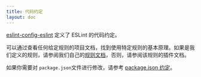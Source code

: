 ```yaml
---
title: 代码约定
layout: doc
---
```


[eslint-config-eslint](https://www.npmjs.com/package/eslint-config-eslint) 定义了 ESLint 的代码约定。

可以通过查看任何给定规则的项目文档，找到使用特定规则的基本原理。如果是我们定义的规则，请参阅我们自己的[规则文档](https://eslint.org/docs/rules/)，否则，请参阅该规则的插件文档。

如果你需要对 `package.json`文件进行修改，请参考 [package.json 约定](./package-jon-conventions)。
